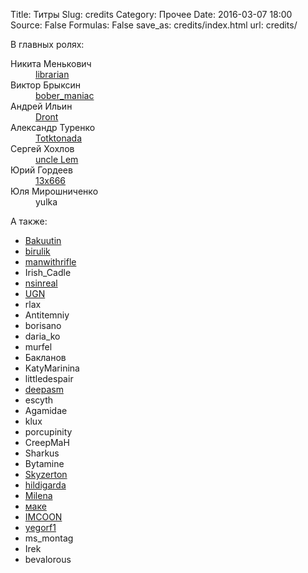 Title: Титры
Slug: credits
Category: Прочее
Date: 2016-03-07 18:00
Source: False
Formulas: False
save_as: credits/index.html
url: credits/

В главных ролях:

<dl class="creators">
    <dt>Никита Менькович</dt>
    <dd><a class="usericon whitehat" href="https://libc6.org/"><b></b>librarian</a></dd>
    <dt>Виктор Брыксин</dt>
    <dd><a class="usericon bober" href="http://virtualmind.ru"><b></b>bober_maniac</a></dd>
    <dt>Андрей Ильин</dt>
    <dd><a class="usericon" href="https://vk.com/andront89"><b></b>Dront</a>
    <dt>Александр Туренко</dt>
    <dd><a class="usericon tux" href="http://tkn.me"><b></b>Totktonada</a></dd>
    <dt>Сергей Хохлов</dt>
    <dd><a class="usericon blackhat" href="https://twitter.com/uncleLem"><b></b>uncle Lem</a></dd>
    <dt>Юрий Гордеев</dt>
    <dd><a class="usericon beret" href="https://vk.com/13x666"><b></b>13x666</a></dd>
    <dt>Юля Мирошниченко</dt>
    <dd><span class="usericon female"><b></b>yulka</span></dd>
</dl>

А также:

<ul class="participants">
    <li><a class="usericon" href="https://vk.com/bakuutin"><b></b>Bakuutin</a></li>
    <li><a class="usericon female" href="http://birulik.ru"><b></b>birulik</a></li>
    <li><a class="usericon" href="http://vk.com/id56054954"><b></b>manwithrifle</a></li>
    <li><span class="usericon female"><b></b>Irish_Cadle</span></li>
    <li><a class="usericon" href="http://vk.com/viktor.love"><b></b>nsinreal</a></li>
    <li><a class="usericon" href="http://vk.com/sarnetsky"><b></b>UGN</a></li>
    <li><span class="usericon"><b></b>rlax</span></li>
    <li><span class="usericon"><b></b>Antitemniy</span></li>
    <li><span class="usericon"><b></b>borisano</span></li>
    <li><span class="usericon female"><b></b>daria_ko</span></li>
    <li><span class="usericon female"><b></b>murfel</span></li>
    <li><span class="usericon"><b></b>Бакланов</span></li>
    <li><span class="usericon female"><b></b>KatyMarinina</span></li>
    <li><span class="usericon female"><b></b>littledespair</span></li>
    <li><a class="usericon spider" href="http://deepasm.livejournal.com"><b></b>deepasm</a></li>
    <li><span class="usericon"><b></b>escyth</span></li>
    <li><span class="usericon"><b></b>Agamidae</span></li>
    <li><span class="usericon female"><b></b>klux</span></li>
    <li><span class="usericon"><b></b>porcupinity</span></li>
    <li><span class="usericon"><b></b>CreepMaH</span></li>
    <li><span class="usericon"><b></b>Sharkus</span></li>
    <li><span class="usericon"><b></b>Bytamine</span></li>
    <li><a class="usericon ninja" href="http://vk.com/the_seven"><b></b>Skyzerton</a></li>
    <li><a class="usericon meth" href="https://vk.com/id262346182"><b></b>hildigarda</a></li>
    <li><a class="usericon milena" href="https://vk.com/plamenika"><b></b>Milena</a></li>
    <li><a class="usericon" href="http://vk.com/mirasaujan"><b></b>маке</a></li>
    <li><a class="usericon" href="http://vk.com/el_coon"><b></b>IMCOON</a></li>
    <li><a class="usericon" href="http://yegorf1.ru"><b></b>yegorf1</a></li>
    <li><span class="usericon female"><b></b>ms_montag</span></li>
    <li><span class="usericon"><b></b>Irek</span></li>
    <li><span class="usericon"><b></b>bevalorous</span></li>
</ul>
